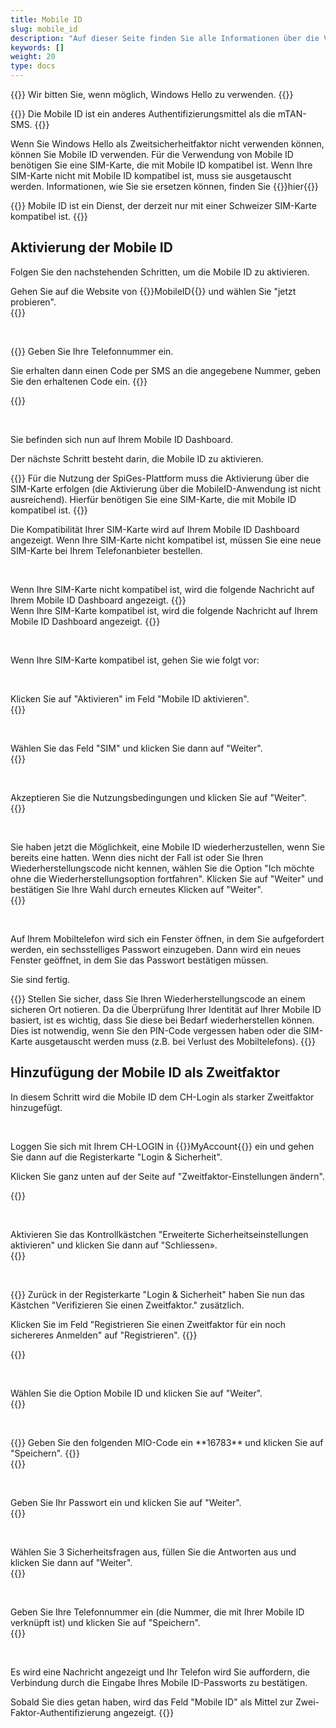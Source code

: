 ```yaml
---
title: Mobile ID
slug: mobile_id
description: "Auf dieser Seite finden Sie alle Informationen über die Verwendung der Mobile ID als Zweitsicherheitfaktor."
keywords: []
weight: 20
type: docs
---
```


{{<alert color="warning">}}
Wir bitten Sie, wenn möglich, Windows Hello zu verwenden.
{{</alert>}}

{{<alert color="warning">}}
Die Mobile ID ist ein anderes Authentifizierungsmittel als die mTAN-SMS.
{{</alert>}}

Wenn Sie Windows Hello als Zweitsicherheitfaktor nicht verwenden können, können Sie Mobile ID verwenden. Für die Verwendung von Mobile ID benötigen Sie eine SIM-Karte, die mit Mobile ID kompatibel ist. Wenn Ihre SIM-Karte nicht mit Mobile ID kompatibel ist, muss sie ausgetauscht werden. Informationen, wie Sie sie ersetzen können, finden Sie {{<link url="https://www.mobileid.ch/de/sim-bestellen" newTab="true">}}hier{{</link>}}

{{<alert color="info">}}
Mobile ID ist ein Dienst, der derzeit nur mit einer Schweizer SIM-Karte kompatibel ist.
{{</alert>}}

## Aktivierung der Mobile ID

Folgen Sie den nachstehenden Schritten, um die Mobile ID zu aktivieren.

<!-- 1ere paire de colonnes -->

<div class="two_column">

<div class="left_col">
<!-- First column content goes here -->
Gehen Sie auf die Website von {{<link url="https://www.mobileid.ch/fr" newTab="true">}}MobileID{{</link>}} und wählen Sie "jetzt probieren".
</div>

<div class="right_col">
<!-- Second column content goes here -->
{{<insertImage image="mobile_id_de.png" description="MobileID" class="edge max-w-90">}} 
</div>

</div>

&nbsp;

<!-- 2eme paire de colonnes -->

<div class="two_column">

<div class="left_col">
<!-- First column content goes here -->
{{<markdown>}}
Geben Sie Ihre Telefonnummer ein.

Sie erhalten dann einen Code per SMS an die angegebene Nummer, geben Sie den erhaltenen Code ein.
{{</markdown>}}
</div>

<div class="right_col">
<!-- Second column content goes here -->
{{<insertImage image="saisie_tel_de.png" description="Code SMS" class="edge max-w-90">}} 
</div>

</div>

&nbsp;

Sie befinden sich nun auf Ihrem Mobile ID Dashboard. 

Der nächste Schritt besteht darin, die Mobile ID zu aktivieren.

{{<alert color="warning">}}
Für die Nutzung der SpiGes-Plattform muss die Aktivierung über die SIM-Karte erfolgen (die Aktivierung über die MobileID-Anwendung ist nicht ausreichend). Hierfür benötigen Sie eine SIM-Karte, die mit Mobile ID kompatibel ist. 
{{</alert>}}

Die Kompatibilität Ihrer SIM-Karte wird auf Ihrem Mobile ID Dashboard angezeigt. Wenn Ihre SIM-Karte nicht kompatibel ist, müssen Sie eine neue SIM-Karte bei Ihrem Telefonanbieter bestellen.

&nbsp; 

<!-- 3eme paire de colonnes -->

<div class="two_column">

<div class="left_col">
<!-- First column content goes here -->
Wenn Ihre SIM-Karte nicht kompatibel ist, wird die folgende Nachricht auf Ihrem Mobile ID Dashboard angezeigt.
{{<insertImage image="sim_incompatible_fr.png" description="Code SMS" class="edge max-w-90">}}  <!-- Image en français -->

</div>

<div class="right_col">
<!-- Second column content goes here -->
Wenn Ihre SIM-Karte kompatibel ist, wird die folgende Nachricht auf Ihrem Mobile ID Dashboard angezeigt.
{{<insertImage image="sim_compatible_fr.png" description="Code SMS" class="edge max-w-90">}}  <!-- Image en français -->
</div>

</div>

&nbsp;

Wenn Ihre SIM-Karte kompatibel ist, gehen Sie wie folgt vor: 

&nbsp;

<!-- 4eme paire de colonnes -->

<div class="two_column">

<div class="left_col">
<!-- First column content goes here -->
Klicken Sie auf "Aktivieren" im Feld "Mobile ID aktivieren".
</div>

<div class="right_col">
<!-- Second column content goes here -->
{{<insertImage image="activer_mobile_id.png" description="activer MobileID" class="edge max-w-90">}}  <!-- Image en français -->
</div>

</div>

&nbsp;

<!-- 5eme paire de colonnes -->

<div class="two_column">

<div class="left_col">
<!-- First column content goes here -->
Wählen Sie das Feld "SIM" und klicken Sie dann auf "Weiter".
</div>

<div class="right_col">
<!-- Second column content goes here -->
{{<insertImage image="choix_sim_de.png" description="Choix carte SIM" class="edge max-w-90">}}  
</div>

</div>

&nbsp;

<!-- 4eme paire de colonnes -->

<div class="two_column">

<div class="left_col">
<!-- First column content goes here -->
Akzeptieren Sie die Nutzungsbedingungen und klicken Sie auf "Weiter".
</div>

<div class="right_col">
<!-- Second column content goes here -->
{{<insertImage image="cond_utilisation_de.png" description="Conditions d'utilisation" class="edge max-w-90">}}  
</div>

</div>

&nbsp;

<!-- 4eme paire de colonnes -->

<div class="two_column">

<div class="left_col">
<!-- First column content goes here -->
Sie haben jetzt die Möglichkeit, eine Mobile ID wiederherzustellen, wenn Sie bereits eine hatten. Wenn dies nicht der Fall ist oder Sie Ihren Wiederherstellungscode nicht kennen, wählen Sie die Option "Ich möchte ohne die Wiederherstellungsoption fortfahren". Klicken Sie auf "Weiter" und bestätigen Sie Ihre Wahl durch erneutes Klicken auf "Weiter".
</div>

<div class="right_col">
<!-- Second column content goes here -->
{{<insertImage image="choix_recup_de.png" description="Possibilité récupération" class="edge max-w-90">}}  
</div>

</div>

&nbsp;

Auf Ihrem Mobiltelefon wird sich ein Fenster öffnen, in dem Sie aufgefordert werden, ein sechsstelliges Passwort einzugeben. Dann wird ein neues Fenster geöffnet, in dem Sie das Passwort bestätigen müssen.

Sie sind fertig.

{{<alert color="warning">}}
Stellen Sie sicher, dass Sie Ihren Wiederherstellungscode an einem sicheren Ort notieren. Da die Überprüfung Ihrer Identität auf Ihrer Mobile ID basiert, ist es wichtig, dass Sie diese bei Bedarf wiederherstellen können. Dies ist notwendig, wenn Sie den PIN-Code vergessen haben oder die SIM-Karte ausgetauscht werden muss (z.B. bei Verlust des Mobiltelefons).
{{</alert>}}

## Hinzufügung der Mobile ID als Zweitfaktor

In diesem Schritt wird die Mobile ID dem CH-Login als starker Zweitfaktor hinzugefügt.
<!-- Wenn Sie bereits einen (schwachen) Zweitfaktor (mTAN) haben, wird empfohlen diesen zuerst zu entfernen. Klicken Sie dazu in der Kachel Mobile-Nummer (mTAN) auf Entfernen. Danach können Sie der oben erwähnten Anleitung folgen um die Mobile ID als (starken) Zweitfaktor zu registrieren. -->


&nbsp;

<!-- 1ere paire de colonnes -->

<div class="two_column">

<div class="left_col">
<!-- First column content goes here -->
<p> Loggen Sie sich mit Ihrem CH-LOGIN in {{<link url="https://www.myaccount.eiam.admin.ch/" newTab="true">}}MyAccount{{</link>}} ein und gehen Sie dann auf die Registerkarte "Login & Sicherheit". </p>

<p> Klicken Sie ganz unten auf der Seite auf "Zweitfaktor-Einstellungen ändern". </p>
</div>

<div class="right_col">
<!-- Second column content goes here -->
{{<insertImage image="modif_parametres_de.png" description="modification paramètres" class="edge max-w-90">}} 
</div>

</div>

&nbsp; 

<!-- 2eme paire de colonnes -->

<div class="two_column">

<div class="left_col">
<!-- First column content goes here -->
Aktivieren Sie das Kontrollkästchen "Erweiterte Sicherheitseinstellungen aktivieren" und klicken Sie dann auf "Schliessen».
</div>

<div class="right_col">
<!-- Second column content goes here -->
{{<insertImage image="activation_param_de.png" description="Activation paramètres avancés" class="edge max-w-90">}} 
</div>

</div>

&nbsp; 

<!-- 3eme paire de colonnes -->

<div class="two_column">

<div class="left_col">
<!-- First column content goes here -->
{{<markdown>}}
Zurück in der Registerkarte "Login & Sicherheit" haben Sie nun das Kästchen "Verifizieren Sie einen Zweitfaktor." zusätzlich.

Klicken Sie im Feld "Registrieren Sie einen Zweitfaktor für ein noch sichereres Anmelden" auf "Registrieren".
{{</markdown>}}
</div>

<div class="right_col">
<!-- Second column content goes here -->
{{<insertImage image="ajout_facteur_de.png" description="ajout second facteur" class="edge max-w-90">}} 
</div>

</div>

&nbsp; 

<!-- 4eme paire de colonnes -->

<div class="two_column">

<div class="left_col">
<!-- First column content goes here -->
Wählen Sie die Option Mobile ID und klicken Sie auf "Weiter".
</div>

<div class="right_col">
<!-- Second column content goes here -->
{{<insertImage image="choix_mobileid_de.png" description="ajout second facteur" class="edge max-w-90">}} 
</div>

</div>

&nbsp; 

<!-- 5eme paire de colonnes -->

<div class="two_column">

<div class="left_col">
<!-- First column content goes here -->
{{<markdown>}}
Geben Sie den folgenden MIO-Code ein **16783** und klicken Sie auf "Speichern".
{{</markdown>}}
</div>

<div class="right_col">
<!-- Second column content goes here -->
{{<insertImage image="code_mio_de.png" description="ajout second facteur" class="edge max-w-90">}} 
</div>

</div>

&nbsp; 

<!-- 6eme paire de colonnes -->

<div class="two_column">

<div class="left_col">
<!-- First column content goes here -->
Geben Sie Ihr Passwort ein und klicken Sie auf "Weiter".
</div>

<div class="right_col">
<!-- Second column content goes here -->
{{<insertImage image="mot_de_passe_de.png" description="Mot de passe" class="edge max-w-90">}} 
</div>

</div>

&nbsp; 

<!-- 7eme paire de colonnes -->

<div class="two_column">

<div class="left_col">
<!-- First column content goes here -->
Wählen Sie 3 Sicherheitsfragen aus, füllen Sie die Antworten aus und klicken Sie dann auf "Weiter".
</div>

<div class="right_col">
<!-- Second column content goes here -->
{{<insertImage image="questions_secu_de.png" description="ajout questions sécurité" class="edge max-w-90">}} 
</div>

</div>

&nbsp;

<!-- 8eme paire de colonnes -->

<div class="two_column">

<div class="left_col">
<!-- First column content goes here -->
Geben Sie Ihre Telefonnummer ein (die Nummer, die mit Ihrer Mobile ID verknüpft ist) und klicken Sie auf "Speichern".
</div>

<div class="right_col">
<!-- Second column content goes here -->
{{<insertImage image="saisie_tel_all.png" description="ajout second facteur" class="edge max-w-90">}} 
</div>

</div>

&nbsp;

Es wird eine Nachricht angezeigt und Ihr Telefon wird Sie auffordern, die Verbindung durch die Eingabe Ihres Mobile ID-Passworts zu bestätigen. 

Sobald Sie dies getan haben, wird das Feld "Mobile ID" als Mittel zur Zwei-Faktor-Authentifizierung angezeigt.
{{<insertImage image="mobileid_present_de.png" description="ajout second facteur" class="edge max-w-90">}}
